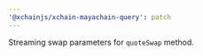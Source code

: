 ```yaml
---
'@xchainjs/xchain-mayachain-query': patch
---
```


Streaming swap parameters for `quoteSwap` method.
